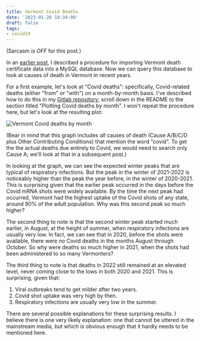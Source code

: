 ```yaml
---
title: Vermont Covid Deaths
date: '2023-01-26 18:34:00'
draft: false
tags:
- covid19
---
```


(Sarcasm is *OFF* for this post.)

In an [earlier post](/posts/2023-01-25-vermont-death-data/), I described a procedure
for importing Vermont death certificate data into a MySQL database.
Now we can query this database to look at causes of death in Vermont in recent years.

For a first example, let's look at "Covid deaths": specifically, Covid-related deaths
(either "from" or "with") on a month-by-month basis.  I've described how to do this
in my [Gitlab repository](https://gitlab.com/bloovis/covid); scroll down in the README
to the section titled "Plotting Covid deaths by month".  I won't repeat the procedure
here, but let's look at the resulting plot:

![Vermont Covid deaths by month](/images/covid-deaths.png)

(Bear in mind that this graph includes *all* causes of death (Cause A/B/C/D plus Other
Contributing Conditions) that mention the word "covid".  To get the the actual deaths
due entirely to Covid, we would need to search only Cause A; we'll look at that
in a subsequent post.)

In looking at the graph, we can
see the expected winter peaks that are typical of respiratory infections.
But the peak in the winter of 2021-2022 is noticeably higher than the peak
the year before, in the winter of 2020-2021.  This is surprising given
that the earlier peak occurred in the days before the Covid mRNA shots
were widely available.  By the time the next peak had occurred, Vermont
had the highest uptake of the Covid shots of any state, around 90% of the
adult population.  Why was this second peak so much higher?

The second thing to note is that the second winter peak started much
earlier, in August, at the height of summer, when respiratory
infections are usually very low.  In fact, we can see that in 2020,
before the shots were available, there were *no* Covid deaths in the
months August through October.  So why were deaths so much higher in
2021, when the shots had been administered to so many Vermonters?

The third thing to note is that deaths in 2022 still remained at an elevated
level, never coming close to the lows in both 2020 and 2021.  This is surprising,
given that:

1. Viral outbreaks tend to get milder after two years.
2. Covid shot uptake was very high by then.
3. Respiratory infections are usually very low in the summer.

There are several possible explanations for these surprising results.  I believe
there is one very likely explanation: one that cannot be uttered in the mainstream
media, but which is obvious enough that it hardly needs to be mentioned here.
